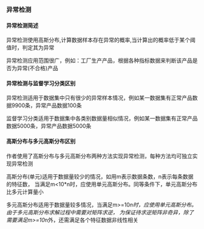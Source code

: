 ### 异常检测
#### 异常检测简述
异常检测使用高斯分布,计算数据样本存在异常的概率,当计算出的概率低于某个阈值时，判定其为异常

异常检测应用范围很广，例如：工厂生产产品，根据各种指标数据来判断该产品是否为异常(不合格)产品

#### 异常检测与监督学习分类区别
异常检测适用于数据集中只有很少的异常样本情况，例如某一数据集有正常产品数据9900条，异常产品数据100条

监督学习分类适用于数据集中各类别数据量相似情况，例如某一数据集有正常产品数据5000条，异常产品数据5000条

#### 高斯分布与多元高斯分布区别
作者使用了高斯分布与多元高斯分布两种方法实现异常检测，每种方法均可独立实现异常检测

高斯分布(单元)适用于数据量较少的情况，如用m表示数据条数，n表示每条数据的特征数，
当满足m<10*n时，应使用单元高斯分布。同等条件下，单元高斯分布比多元计算量小

多元高斯分布适用于数据量较多情况，当满足m>=10*n时，应使用单元高斯分布。由于多元高斯分布求解过程中需要对矩阵求逆，
为保证待求逆矩阵非奇异，除了需要满足m>=10*n外，还需满足各个特征数据非线性相关

